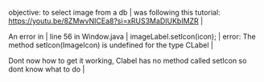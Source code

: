 objective: to select image from a db | 
was following this tutorial: https://youtu.be/8ZMwvNICEa8?si=xRUS3MaDIUKbIMZR |

An error in |
line 56 in Window.java |
imageLabel.setIcon(icon); |
error: The method setIcon(ImageIcon) is undefined for the type CLabel |

Dont now how to get it working, Clabel has no method called setIcon so dont know what to do |


